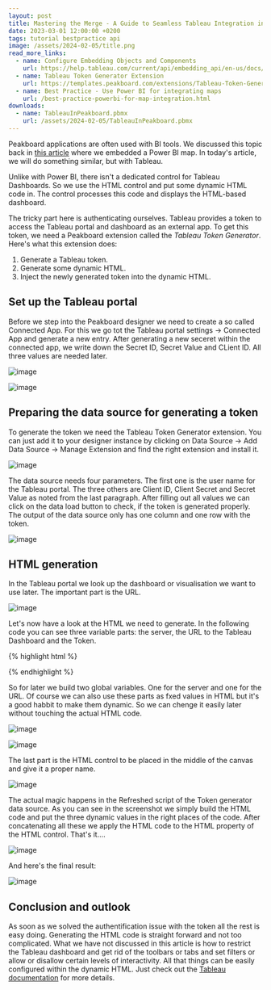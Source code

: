 ```yaml
---
layout: post
title: Mastering the Merge - A Guide to Seamless Tableau Integration in Peakboard Applications
date: 2023-03-01 12:00:00 +0200
tags: tutorial bestpractice api
image: /assets/2024-02-05/title.png
read_more_links:
  - name: Configure Embedding Objects and Components
    url: https://help.tableau.com/current/api/embedding_api/en-us/docs/embedding_api_configure.html
  - name: Tableau Token Generator Extension
    url: https://templates.peakboard.com/extensions/Tableau-Token-Generator/en
  - name: Best Practice - Use Power BI for integrating maps
    url: /best-practice-powerbi-for-map-integration.html
downloads:
  - name: TableauInPeakboard.pbmx
    url: /assets/2024-02-05/TableauInPeakboard.pbmx
---
```



Peakboard applications are often used with BI tools. We discussed this topic back in [this article](/best-practice-powerbi-for-map-integration.html) where we embedded a Power BI map. In today's article, we will do something similar, but with Tableau.

Unlike with Power BI, there isn't a dedicated control for Tableau Dashboards. So we use the HTML control and put some dynamic HTML code in. The control processes this code and displays the HTML-based dashboard.

The tricky part here is authenticating ourselves. Tableau provides a token to access the Tableau portal and dashboard as an external app. To get this token, we need a Peakboard extension called the *Tableau Token Generator*. Here's what this extension does:
1. Generate a Tableau token.
2. Generate some dynamic HTML.
3. Inject the newly generated token into the dynamic HTML.

## Set up the Tableau portal

Before we step into the Peakboard designer we need to create a so called Connected App. For this we go tot the Tableau portal settings -> Connected App and generate a new entry. After generating a new seceret within the connected app, we write down the Secret ID, Secret Value and CLient ID. All three values are needed later.

![image](/assets/2024-02-05/010.png)

![image](/assets/2024-02-05/020.png)

## Preparing the data source for generating a token

To generate the token we need the Tableau Token Generator extension. You can just add it to your designer instance by clicking on Data Source -> Add Data Source -> Manage Extension and find the right extension and install it.

![image](/assets/2024-02-05/030.png)

The data source needs four parameters. The first one is the user name for the Tableau portal. The three others are Client ID, Client Secret and Secret Value as noted from the last paragraph. After filling out all values we can click on the data load button to check, if the token is generated properly. The output of the data source only has one column and one row with the token. 

![image](/assets/2024-02-05/040.png)

## HTML generation

In the Tableau portal we look up the dashboard or visualisation we want to use later. The important part is the URL.

![image](/assets/2024-02-05/050.png)

Let's now have a look at the HTML we need to generate. In the following code you can see three variable parts: the server, the URL to the Tableau Dashboard and the Token.

{% highlight html %}
<script type="module" src="https://MyServer/javascripts/api/tableau.embedding.3.latest.min.js">
    </script>
<tableau-viz id="tableauViz" src="MyVisURL" width="1920" height="883" toolbar="bottom" iframe-auth token="MyToken">
  </tableau-viz>
{% endhighlight %}

So for later we build two global variables. One for the server and one for the URL. Of course we can also use these parts as fxed values in HTML but it's a good habbit to make them dynamic. So we can chenge it easily later without touching the actual HTML code.

![image](/assets/2024-02-05/055.png)

![image](/assets/2024-02-05/056.png)

The last part is the HTML control to be placed in the middle of the canvas and give it a proper name.

![image](/assets/2024-02-05/060.png)

The actual magic happens in the Refreshed script of the Token generator data source. As you can see in the screenshot we simply build the HTML code and put the three dynamic values in the right places of the code. After concatenating all these we apply the HTML code to the HTML property of the HTML control. That's it....

![image](/assets/2024-02-05/070.png)

And here's the final result:

![image](/assets/2024-02-05/080.png)

## Conclusion and outlook

As soon as we solved the authentification issue with the token all the rest is easy doing. Generating the HTML code is straight forward and not too complicated. What we have not discussed in this article is how to restrict the Tableau dashboard and get rid of the toolbars or tabs and set filters or allow or disallow certain levels of interactivity. All that things can be easily configured within the dynamic HTML. Just check out the [Tableau documentation](https://help.tableau.com/current/api/embedding_api/en-us/docs/embedding_api_configure.html) for more details.
